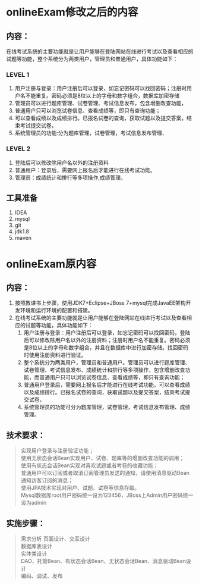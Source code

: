 # onlineExam修改之后的内容
## 内容：
在线考试系统的主要功能就是让用户能够在登陆网站在线进行考试以及查看相应的试题等功能，整个系统分为两类用户，管理员和普通用户，具体功能如下：
### LEVEL 1 
1)	用户注册与登录：用户注册后可以登录，如忘记密码可以找回密码；注册时用户名不能重复。密码必须是8位以上的字母和数字组合，数据库加密存储        
2)	管理员可以进行题库管理、试卷管理、考试信息发布，包含增删改查功能，
3)  普通用户只可以浏览试卷信息、查看成绩等，即只有查询功能；    
3)	可以查看成绩以及成绩排行。已报名试卷的查询，获取试题以及提交答案，结束考试提交试卷，    
4)	系统管理员的功能:分为题库管理，试卷管理，考试信息发布管理、
### LEVEL 2
1)  登陆后可以修改除用户名以外的注册资料
2)  普通用户：登录后，需要网上报名后才能进行在线考试功能。
3)  管理员：成绩统计和排行等多项操作,成绩管理。

## 工具准备
1.  IDEA  
2.  mysql   
3.  git    
4.  jdk1.8
5.  maven

# onlineExam原内容
## 内容：
1.	按照教课书上步骤，使用JDK7+Eclipse+JBoss 7+mysql完成JavaEE架构开发环境和运行环境的配置和搭建。
2.	在线考试系统的主要功能就是让用户能够在登陆网站在线进行考试以及查看相应的试题等功能，具体功能如下：
    1)	用户注册与登录：用户注册后可以登录，如忘记密码可以找回密码，登陆后可以修改除用户名以外的注册资料；注册时用户名不能重复。密码必须是8位以上的字母和数字组合，并且在数据库中进行加密存储。找回密码时使用注册资料进行验证。    
    2)	整个系统分为两类用户，管理员和普通用户。管理员可以进行题库管理、试卷管理、考试信息发布、成绩统计和排行等多项操作，包含增删改查功能，而普通用户只可以浏览试卷信息、查看成绩等，即只有查询功能；    
    3)	普通用户登录后，需要网上报名后才能进行在线考试功能。可以查看成绩以及成绩排行。已报名试卷的查询，获取试题以及提交答案，结束考试提交试卷，    
    4)	系统管理员的功能可分为题库管理，试卷管理，考试信息发布管理、成绩管理。    

## 技术要求：
>	实现用户登录与注册验证功能；  
>	使用无状态会话Bean实现用户、试卷、题库等的增删改查功能的调用；  
>	使用有状态会话Bean实现对喜欢试题或者考卷的收藏功能；  
>	普通用户可以订阅或者取消订阅管理员发送的通知，请使用消息驱动Bean通知访客订阅的消息；  
>	使用JPA技术实现对用户、试题、试卷等信息存取。  
>	Mysql数据库root用户密码统一设为123456，JBoss上Admin用户密码统一设为admin  
## 实施步骤：
> 需求分析
> 页面设计、交互设计  
> 数据库表设计  
> 实体类设计  
> DAO、托管Bean、有状态会话Bean、无状态会话Bean、消息驱动Bean设计  
> 编码、调试、发布   

